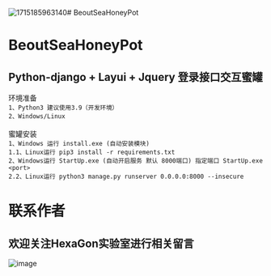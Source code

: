 ![1715185963140](https://github.com/beoutnaprun/BeoutSeaHoneyPot/assets/133112969/628f0a12-3bfc-40b5-9ffa-9990b6da9a41)# BeoutSeaHoneyPot

BeoutSeaHoneyPot
===

Python-django + Layui + Jquery 登录接口交互蜜罐
---

环境准备<br>
`1、Python3 建议使用3.9（开发环境）`<br>
`2、Windows/Linux`<br>
<br>
蜜罐安装<br>
`1、Windows 运行 install.exe (自动安装模块)`<br>
`1.1、Linux运行 pip3 install -r requirements.txt`<br>
`2、Windows运行 StartUp.exe (自动开启服务 默认 8000端口) 指定端口 StartUp.exe <port>`<br>
`2.2、Linux运行 python3 manage.py runserver 0.0.0.0:8000 --insecure`<br>

联系作者
===


欢迎关注HexaGon实验室进行相关留言
---
![image](https://github.com/beoutnaprun/BeoutSeaHoneyPot/assets/133112969/343a38d5-6f45-48f8-b3f6-f14afc7b91ba)
